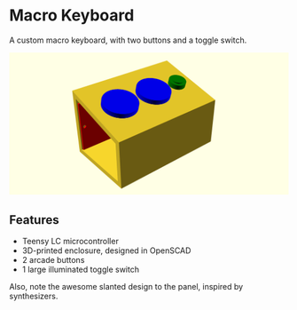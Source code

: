 # Macro Keyboard

A custom macro keyboard, with two buttons and a toggle switch.

![Rendering of the enclosure](./export/macro-keyboard-rendering.png)

## Features

- Teensy LC microcontroller
- 3D-printed enclosure, designed in OpenSCAD
- 2 arcade buttons
- 1 large illuminated toggle switch

Also, note the awesome slanted design to the panel, inspired by synthesizers.
